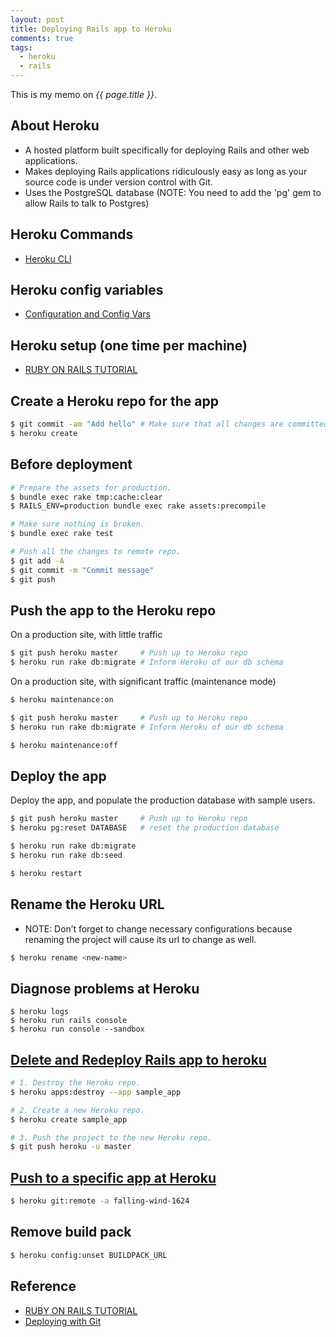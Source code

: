 ```yaml
---
layout: post
title: Deploying Rails app to Heroku
comments: true
tags:
  - heroku
  - rails
---
```


This is my memo on _{{ page.title }}_.

## About Heroku

- A hosted platform built specifically for deploying Rails and other web applications.
- Makes deploying Rails applications ridiculously easy as long as your source code is under version control with Git.
- Uses the PostgreSQL database (NOTE: You need to add the 'pg' gem to allow Rails to talk to Postgres)

## Heroku Commands

- [Heroku CLI](https://devcenter.heroku.com/articles/heroku-command)

## Heroku config variables

- [Configuration and Config Vars](https://devcenter.heroku.com/articles/config-vars)

## Heroku setup (one time per machine)

- [RUBY ON RAILS TUTORIAL](https://www.railstutorial.org/book/beginning#sec-deploying)

## Create a Heroku repo for the app

```bash
$ git commit -am "Add hello" # Make sure that all changes are committed.
$ heroku create
```

## Before deployment

```bash
# Prepare the assets for production.
$ bundle exec rake tmp:cache:clear
$ RAILS_ENV=production bundle exec rake assets:precompile

# Make sure nothing is broken.
$ bundle exec rake test

# Push all the changes to remote repo.
$ git add -A
$ git commit -m "Commit message"
$ git push
```

## Push the app to the Heroku repo

On a production site, with little traffic

```bash
$ git push heroku master     # Push up to Heroku repo
$ heroku run rake db:migrate # Inform Heroku of our db schema
```

On a production site, with significant traffic (maintenance mode)

```bash
$ heroku maintenance:on

$ git push heroku master     # Push up to Heroku repo
$ heroku run rake db:migrate # Inform Heroku of our db schema

$ heroku maintenance:off
```

## Deploy the app

Deploy the app, and populate the production database with sample users.

```bash
$ git push heroku master     # Push up to Heroku repo
$ heroku pg:reset DATABASE   # reset the production database

$ heroku run rake db:migrate
$ heroku run rake db:seed

$ heroku restart
```

## Rename the Heroku URL

- NOTE: Don’t forget to change necessary configurations because renaming the project will cause its url to change as well.

```bash
$ heroku rename <new-name>
```

## Diagnose problems at Heroku

```
$ heroku logs
$ heroku run rails console
$ heroku run console --sandbox
```

## [Delete and Redeploy Rails app to heroku](http://stackoverflow.com/questions/22043111/delete-and-redeploy-rails-app-to-heroku)

```bash
# 1. Destroy the Heroku repo.
$ heroku apps:destroy --app sample_app

# 2. Create a new Heroku repo.
$ heroku create sample_app

# 3. Push the project to the new Heroku repo.
$ git push heroku -u master
```

## [Push to a specific app at Heroku](https://devcenter.heroku.com/articles/git)

```bash
$ heroku git:remote -a falling-wind-1624
```

## Remove build pack

```bash
$ heroku config:unset BUILDPACK_URL
```

## Reference

- [RUBY ON RAILS TUTORIAL](https://www.railstutorial.org/book/beginning#sec-deploying)
- [Deploying with Git](https://devcenter.heroku.com/articles/git)
